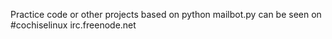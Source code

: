 Practice code or other projects based on python
mailbot.py can be seen on #cochiselinux irc.freenode.net
